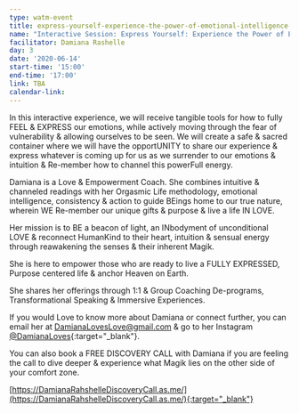 ```yaml
---
type: watm-event
title: express-yourself-experience-the-power-of-emotional-intelligence-vulnerability-and-moving-through-the-fear-of-letting-yourself-be-seen
name: "Interactive Session: Express Yourself: Experience the Power of Emotional Intelligence, Vulnerability & Moving Through the Fear of Letting Yourself BE Seen"
facilitator: Damiana Rashelle
day: 3
date: '2020-06-14'
start-time: '15:00'
end-time: '17:00'
link: TBA
calendar-link:
---
```


In this interactive experience, we will receive tangible tools for how to fully FEEL & EXPRESS our emotions, while actively moving through the fear of vulnerability & allowing ourselves to be seen. We will create a safe & sacred container where we will have the opportUNITY to share our experience & express whatever is coming up for us as we surrender to our emotions & intuition & Re-member how to channel this powerFull energy.

Damiana is a Love & Empowerment Coach. She combines intuitive & channeled readings with her Orgasmic Life methodology, emotional intelligence, consistency & action to guide BEings home to our true nature, wherein WE Re-member our unique gifts & purpose & live a life IN LOVE.

Her mission is to BE a beacon of light, an INbodyment of unconditional LOVE & reconnect HumanKind to their heart, intuition & sensual energy through reawakening the senses & their inherent Magik.

She is here to empower those who are ready to live a FULLY EXPRESSED, Purpose centered life & anchor Heaven on Earth.

She shares her offerings through 1:1 & Group Coaching De-programs, Transformational Speaking & Immersive Experiences.

If you would Love to know more about Damiana or connect further, you can email her at DamianaLovesLove@gmail.com & go to her Instagram [@DamianaLoves](https://www.instagram.com/DamianaLoves){:target="_blank"}.

You can also book a FREE DISCOVERY CALL with Damiana if you are feeling the call to dive deeper & experience what Magik lies on the other side of your comfort zone.

[https://DamianaRahshelleDiscoveryCall.as.me/](https://DamianaRahshelleDiscoveryCall.as.me/){:target="_blank"}

